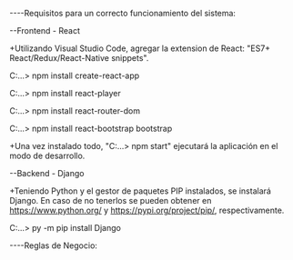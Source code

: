 ----Requisitos para un correcto funcionamiento del sistema:

--Frontend - React

+Utilizando Visual Studio Code, agregar la extension de React: "ES7+ React/Redux/React-Native snippets".

C:\...> npm install create-react-app

C:\...> npm install react-player

C:\...> npm install react-router-dom

C:\...> npm install react-bootstrap bootstrap

+Una vez instalado todo, "C:\...> npm start" ejecutará la aplicación en el modo de desarrollo.


--Backend - Django

+Teniendo Python y el gestor de paquetes PIP instalados, se instalará Django. En caso de no tenerlos se pueden obtener en https://www.python.org/ y https://pypi.org/project/pip/, respectivamente.

C:\...> py -m pip install Django


----Reglas de Negocio:
